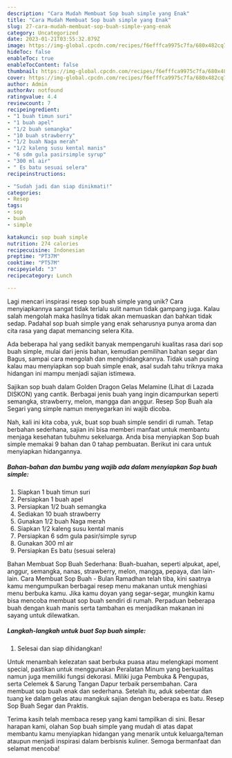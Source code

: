 ```yaml
---
description: "Cara Mudah Membuat Sop buah simple yang Enak"
title: "Cara Mudah Membuat Sop buah simple yang Enak"
slug: 27-cara-mudah-membuat-sop-buah-simple-yang-enak
category: Uncategorized
date: 2023-01-21T03:55:32.879Z
image: https://img-global.cpcdn.com/recipes/f6efffca9975c7fa/680x482cq70/sop-buah-simple-foto-resep-utama.jpg
hideToc: false
enableToc: true
enableTocContent: false
thumbnail: https://img-global.cpcdn.com/recipes/f6efffca9975c7fa/680x482cq70/sop-buah-simple-foto-resep-utama.jpg
cover: https://img-global.cpcdn.com/recipes/f6efffca9975c7fa/680x482cq70/sop-buah-simple-foto-resep-utama.jpg
author: Admin
authorAv: notfound
ratingvalue: 4.4
reviewcount: 7
recipeingredient:
- "1 buah timun suri"
- "1 buah apel"
- "1/2 buah semangka"
- "10 buah strawberry"
- "1/2 buah Naga merah"
- "1/2 kaleng susu kental manis"
- "6 sdm gula pasirsimple syrup"
- "300 ml air"
- " Es batu sesuai selera"
recipeinstructions:

- "Sudah jadi dan siap dinikmati!"
categories:
- Resep
tags:
- sop
- buah
- simple

katakunci: sop buah simple 
nutrition: 274 calories
recipecuisine: Indonesian
preptime: "PT37M"
cooktime: "PT57M"
recipeyield: "3"
recipecategory: Lunch

---
```





Lagi mencari inspirasi resep sop buah simple yang unik? Cara menyiapkannya sangat tidak terlalu sulit namun tidak gampang juga. Kalau salah mengolah maka hasilnya tidak akan memuaskan dan bahkan tidak sedap. Padahal sop buah simple yang enak seharusnya punya aroma dan cita rasa yang dapat memancing selera Kita.





Ada beberapa hal yang sedikit banyak mempengaruhi kualitas rasa dari sop buah simple, mulai dari jenis bahan, kemudian pemilihan bahan segar dan Bagus, sampai cara mengolah dan menghidangkannya. Tidak usah pusing kalau mau menyiapkan sop buah simple enak,      asal sudah tahu triknya maka hidangan ini mampu menjadi sajian istimewa.














Sajikan sop buah dalam Golden Dragon Gelas Melamine (Lihat di Lazada DISKON) yang cantik. Berbagai jenis buah yang ingin dicampurkan seperti semangka, strawberry, melon, mangga dan anggur. Resep Sop Buah ala Segari yang simple namun menyegarkan ini wajib dicoba.






Nah, kali ini kita coba, yuk, buat sop buah simple sendiri di rumah. Tetap berbahan sederhana, sajian ini bisa memberi manfaat untuk membantu menjaga kesehatan tubuhmu sekeluarga. Anda bisa menyiapkan Sop buah simple memakai 9 bahan dan 0 tahap pembuatan. Berikut ini cara untuk menyiapkan hidangannya.

<!--inarticleads1-->

##### Bahan-bahan dan bumbu yang wajib ada dalam menyiapkan Sop buah simple:

1. Siapkan 1 buah timun suri
1. Persiapkan 1 buah apel
1. Persiapkan 1/2 buah semangka
1. Sediakan 10 buah strawberry
1. Gunakan 1/2 buah Naga merah
1. Siapkan 1/2 kaleng susu kental manis
1. Persiapkan 6 sdm gula pasir/simple syrup
1. Gunakan 300 ml air
1. Persiapkan  Es batu (sesuai selera)


Bahan Membuat Sop Buah Sederhana: Buah-buahan, seperti alpukat, apel, anggur, semangka, nanas, strawberry, melon, mangga, pepaya, dan lain-lain. Cara Membuat Sop Buah - Bulan Ramadhan telah tiba, kini saatnya kamu mengumpulkan berbagai resep menu makanan untuk menghiasi menu berbuka kamu. Jika kamu doyan yang segar-segar, mungkin kamu bisa mencoba membuat sop buah sendiri di rumah. Perpaduan beberapa buah dengan kuah manis serta tambahan es menjadikan makanan ini sayang untuk dilewatkan. 

<!--inarticleads2-->

##### Langkah-langkah untuk buat Sop buah simple:


1. Selesai dan siap dihidangkan!

Untuk menambah kelezatan saat berbuka puasa atau melengkapi moment special, pastikan untuk menggunakan Peralatan Minum yang berkualitas namun juga memiliki fungsi dekorasi. Miliki juga Pembuka &amp; Pengupas, serta Celemek &amp; Sarung Tangan Dapur terbaik persembahan. Cara membuat sop buah enak dan sederhana. Setelah itu, aduk sebentar dan tuang ke dalam gelas atau mangkuk sajian dengan beberapa es batu. Resep Sop Buah Segar dan Praktis. 

Terima kasih telah membaca resep yang kami tampilkan di sini. Besar harapan kami, olahan Sop buah simple yang mudah di atas dapat membantu kamu menyiapkan hidangan yang menarik untuk keluarga/teman ataupun menjadi inspirasi dalam berbisnis kuliner. Semoga bermanfaat dan selamat mencoba!
